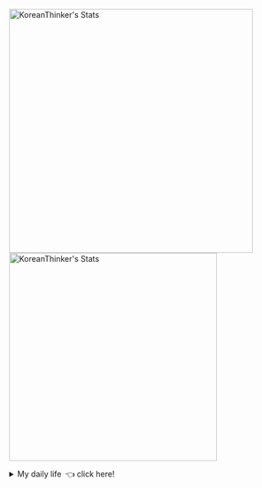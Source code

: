 <p  >
  <a target="_blank" href="https://github-readme-stats.vercel.app/api/wakatime?username=KoreanThinker&layout=compact&theme=dark&hide_border=true&langs_count=32" >
    <img width="440px"  src="https://github-readme-stats.vercel.app/api/wakatime?username=KoreanThinker&layout=compact&theme=dark&hide_border=true&langs_count=6" alt="KoreanThinker's Stats" /> 
  </a>
    <img width="375px" src="https://github-readme-stats.vercel.app/api?username=KoreanThinker&theme=dark&hide_border=true&count_private=true" alt="KoreanThinker's Stats" />
</p>
<details>
<summary>My daily life 👈 click here!</summary>
 
    
<!--START_SECTION:waka-->
**I'm a Night 🦉** 

```text
🌞 Morning    17 commits     ░░░░░░░░░░░░░░░░░░░░░░░░░   1.58% 
🌆 Daytime    375 commits    ████████░░░░░░░░░░░░░░░░░   34.82% 
🌃 Evening    590 commits    █████████████░░░░░░░░░░░░   54.78% 
🌙 Night      95 commits     ██░░░░░░░░░░░░░░░░░░░░░░░   8.82%

```
📅 **I'm Most Productive on Monday** 

```text
Monday       183 commits    ████░░░░░░░░░░░░░░░░░░░░░   16.99% 
Tuesday      169 commits    ████░░░░░░░░░░░░░░░░░░░░░   15.69% 
Wednesday    180 commits    ████░░░░░░░░░░░░░░░░░░░░░   16.71% 
Thursday     176 commits    ████░░░░░░░░░░░░░░░░░░░░░   16.34% 
Friday       152 commits    ███░░░░░░░░░░░░░░░░░░░░░░   14.11% 
Saturday     121 commits    ██░░░░░░░░░░░░░░░░░░░░░░░   11.23% 
Sunday       96 commits     ██░░░░░░░░░░░░░░░░░░░░░░░   8.91%

```


📊 **This Week I Spent My Time On** 

```text
⌚︎ Time Zone: Asia/Seoul

🐱‍💻 Projects: 
gilberto                 4 hrs 37 mins       █████████░░░░░░░░░░░░░░░░   36.56% 
FrontEnd                 3 hrs 5 mins        ██████░░░░░░░░░░░░░░░░░░░   24.5% 
front                    2 hrs 38 mins       █████░░░░░░░░░░░░░░░░░░░░   20.93% 
backend                  1 hr 16 mins        ██░░░░░░░░░░░░░░░░░░░░░░░   10.04% 
pires                    1 hr                ██░░░░░░░░░░░░░░░░░░░░░░░   7.96%

```


 Last Updated on 26/10/2021
<!--END_SECTION:waka-->
</details>

